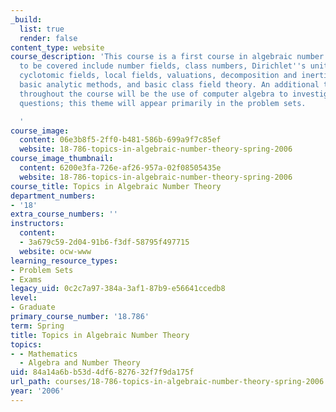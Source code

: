 ```yaml
---
_build:
  list: true
  render: false
content_type: website
course_description: 'This course is a first course in algebraic number theory. Topics
  to be covered include number fields, class numbers, Dirichlet''s units theorem,
  cyclotomic fields, local fields, valuations, decomposition and inertia groups, ramification,
  basic analytic methods, and basic class field theory. An additional theme running
  throughout the course will be the use of computer algebra to investigate number-theoretic
  questions; this theme will appear primarily in the problem sets.

  '
course_image:
  content: 06e3b8f5-2ff0-b481-586b-699a9f7c85ef
  website: 18-786-topics-in-algebraic-number-theory-spring-2006
course_image_thumbnail:
  content: 6200e3fa-726e-af26-957a-02f08505435e
  website: 18-786-topics-in-algebraic-number-theory-spring-2006
course_title: Topics in Algebraic Number Theory
department_numbers:
- '18'
extra_course_numbers: ''
instructors:
  content:
  - 3a679c59-2d04-91b6-f3df-58795f497715
  website: ocw-www
learning_resource_types:
- Problem Sets
- Exams
legacy_uid: 0c2c7a97-384a-3af1-87b9-e56641ccedb8
level:
- Graduate
primary_course_number: '18.786'
term: Spring
title: Topics in Algebraic Number Theory
topics:
- - Mathematics
  - Algebra and Number Theory
uid: 84a14a6b-b53d-4df6-8276-32f7f9da175f
url_path: courses/18-786-topics-in-algebraic-number-theory-spring-2006
year: '2006'
---
```

